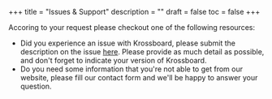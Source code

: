 +++
title = "Issues & Support"
description = ""
draft = false
toc = false 
+++

Accoring to your request please checkout one of the following resources:

* Did you experience an issue with Krossboard, please submit the description on the issue [here](#). 
  Please provide as much detail as possible, and don't forget to indicate your version of Krossboard.
* Do you need some information that you're not able to get from our website, please fill our contact form and we'll be happy to answer your question. 